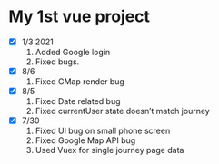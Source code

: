 # My 1st vue project
- [x] 1/3 2021
  1. Added Google login
  2. Fixed bugs.
- [x] 8/6
  1. Fixed GMap render bug
- [x] 8/5
  1. Fixed Date related bug
  2. Fixed currentUser state doesn’t match  journey
- [x] 7/30
  1. Fixed UI bug on small phone screen
  2. Fixed Google Map API bug
  3. Used Vuex for single journey page data
